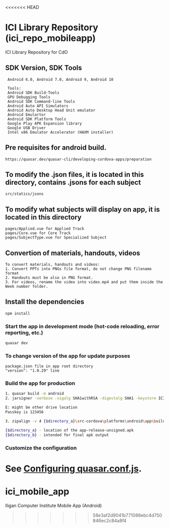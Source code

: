 <<<<<<< HEAD
# ICI Library Repository (ici_repo_mobileapp)

ICI Library Repository for CdO

## SDK Version, SDK Tools
```
 Android 6.0, Android 7.0, Android 9, Android 10
 
 Tools:
 Android SDK Build-Tools
 GPU Debugging Tools
 Android SDK Command-line Tools 
 Android Auto API Simulators
 Android Auto Desktop Head Unit emulator
 Android Emulartor
 Android SDK Platform Tools
 Google Play APK Expansion library
 Google USB Driver
 Intel x86 Emulator Accelerator (HAXM installer)
```

## Pre requisites for android build.
```
https://quasar.dev/quasar-cli/developing-cordova-apps/preparation
```
## To modify the .json files, it is located in this directory, contains .jsons for each subject
```
src/statics/jsons
```

## To modify what subjects will display on app, it is located in this directory
```
pages/Applied.vue for Applied Track
pages/Core.vue for Core Track
pages/SubjectType.vue for Specialized Subject
```

## Convertion of materials, handouts, videos
```
To convert materials, handouts and videos:
1. Convert PPTs into PNGs file format, do not change PNG filename format
2. Handouts must be also in PNG format.
3. For videos, rename the video into video.mp4 and put them inside the Week number folder.
```

## Install the dependencies
```bash
npm install
```

### Start the app in development mode (hot-code reloading, error reporting, etc.)
```bash
quasar dev
```
### To change version of the app for update purposes 
```
package.json file in app root directory
"version": "1.0.29" line
```

### Build the app for production
```bash
1. quasar build -m android
2. jarsigner -verbose -sigalg SHA1withRSA -digestalg SHA1 -keystore ICIRepository.keystore {$directory_a}\src-cordova\platforms\android\app\build\outputs\apk\release\app-release-unsigned.apk  ICIRepository

E: might be other drive location
Passkey is 123456

3. zipalign -v 4 {$directory_a}\src-cordova\platforms\android\app\build\outputs\apk\release\app-release-unsigned.apk {$directory_b}\app_releases\ICIRepository_G12_1stQtr_Core-Applied_v1.2.10.apk 

{$directory_a} - location of the app-release-unsigned.apk
{$directory_b} - intended for final apk output
```

### Customize the configuration
See [Configuring quasar.conf.js](https://quasar.dev/quasar-cli/quasar-conf-js).
=======
# ici_mobile_app
Iligan Computer Institute Mobile App (Android)
>>>>>>> 58e3af2d9041b771088ebc4d750846ec2c84a8f4
